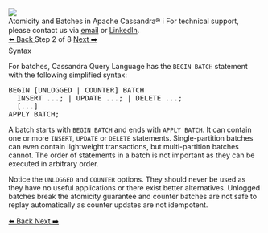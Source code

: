 <!-- TOP -->
<div class="top">
  <img src="https://datastax-academy.github.io/katapod-shared-assets/images/ds-academy-logo.svg" />
  <div class="scenario-title-section">
    <span class="scenario-title">Atomicity and Batches in Apache Cassandra®</span>
    <span class="scenario-subtitle">ℹ️ For technical support, please contact us via <a href="mailto:aleksandr.volochnev@datastax.com">email</a> or <a href="https://dtsx.io/aleks">LinkedIn</a>.</span>
  </div>
</div>

<!-- NAVIGATION -->
<div id="navigation-top" class="navigation-top">
 <a href='command:katapod.loadPage?[{"step":"step1-cassandra"}]'
   class="btn btn-dark navigation-top-left">⬅️ Back
 </a>
<span class="step-count"> Step 2 of 8</span>
 <a href='command:katapod.loadPage?[{"step":"step3-cassandra"}]' 
    class="btn btn-dark navigation-top-right">Next ➡️
  </a>
</div>

<!-- CONTENT -->

<div class="step-title">Syntax</div>

For batches, Cassandra Query Language has the `BEGIN BATCH` statement with the following simplified syntax:

<pre class="non-executable-code">
BEGIN [UNLOGGED | COUNTER] BATCH 
  INSERT ...; | UPDATE ...; | DELETE ...;
  [...]
APPLY BATCH;
</pre>

A batch starts with `BEGIN BATCH` and ends with `APPLY BATCH`. It can contain one or more 
`INSERT`, `UPDATE` or `DELETE` statements. Single-partition batches can even contain lightweight transactions, but
multi-partition batches cannot. The order of statements 
in a batch is not important as they can be executed in arbitrary order. 

Notice the `UNLOGGED` and `COUNTER` options. They should never be used as they have no useful applications or 
there exist better alternatives. Unlogged batches break the atomicity guarantee and counter batches are not safe to 
replay automatically as counter updates are not idempotent.

<!-- NAVIGATION -->
<div id="navigation-bottom" class="navigation-bottom">
 <a href='command:katapod.loadPage?[{"step":"step1-cassandra"}]'
   class="btn btn-dark navigation-bottom-left">⬅️ Back
 </a>
 <a href='command:katapod.loadPage?[{"step":"step3-cassandra"}]'
    class="btn btn-dark navigation-bottom-right">Next ➡️
  </a>
</div>
